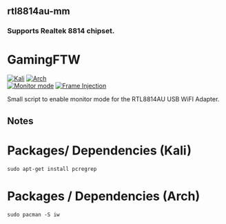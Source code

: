 ## rtl8814au-mm
### Supports Realtek 8814 chipset.
# GamingFTW
[![Kali](https://img.shields.io/badge/Kali-supported-blue.svg)](https://www.kali.org)
[![Arch](https://img.shields.io/badge/Arch-supported-blue.svg)](https://www.archlinux.org)
<br>
[![Monitor mode](https://img.shields.io/badge/monitor%20mode-working-brightgreen.svg)](#)
[![Frame Injection](https://img.shields.io/badge/frame%20injection-working-brightgreen.svg)](#)


Small script to enable monitor mode for the RTL8814AU USB WiFI Adapter.
## Notes
# Packages/ Dependencies (Kali)
```
sudo apt-get install pcregrep
```

# Packages / Dependencies (Arch)
```
sudo pacman -S iw
```
